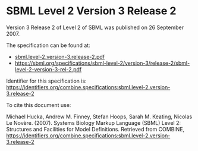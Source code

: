 # SBML Level 2 Version 3 Release 2
Version 3 Release 2 of Level 2 of SBML was published on 26 September 2007.

The specification can be found at:

* [sbml.level-2.version-3.release-2.pdf](./files/sbml.level-2.version-3.release-2.pdf)
* https://sbml.org/specifications/sbml-level-2/version-3/release-2/sbml-level-2-version-3-rel-2.pdf

Identifier for this specification is: https://identifiers.org/combine.specifications:sbml.level-2.version-3.release-2

To cite this document use:

Michael Hucka, Andrew M. Finney, Stefan Hoops, Sarah M. Keating, Nicolas Le Novère. (2007). Systems Biology Markup Language (SBML) Level 2: Structures and Facilities for Model Definitions. Retrieved from COMBINE, https://identifiers.org/combine.specifications:sbml.level-2.version-3.release-2